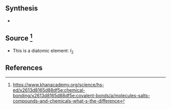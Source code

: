 ## Synthesis
- 
## Source [^1]
- This is a diatomic element: $I_2$ 
## References

[^1]: https://www.khanacademy.org/science/hs-ed/x2613d8165d88df5e:chemical-bonding/x2613d8165d88df5e:covalent-bonds/a/molecules-salts-compounds-and-chemicals-what-s-the-difference